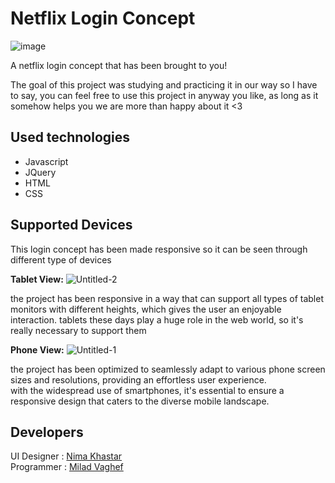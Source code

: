 # Netflix Login Concept
![image](https://github.com/MiladVaghef/Netflix-Login-Concept/assets/143057362/75d0a23e-ab67-4b60-934a-e1c9bb7f71e4)
 
A netflix login concept that has been brought to you!  

The goal of this project was studying and practicing it in our way so I have to say, you can feel free to use this project in anyway you like, as long as it somehow helps you we are more than happy about it <3 

## Used technologies 

* Javascript
* JQuery
* HTML
* CSS


## Supported Devices

This login concept has been made responsive so it can be seen through different type of devices

**Tablet View:**
![Untitled-2](https://github.com/MiladVaghef/Netflix-Login-Concept/assets/143057362/3d718b3b-7599-4512-905f-1d76a4450343)

the project has been responsive in a way that can support all types of tablet monitors with different heights, which gives the user an enjoyable interaction.
tablets these days play a huge role in the web world, so it's really necessary to support them

**Phone View:**
![Untitled-1](https://github.com/MiladVaghef/Netflix-Login-Concept/assets/143057362/48136418-774f-4d60-a332-8006f3149260)

the project has been optimized to seamlessly adapt to various phone screen sizes and resolutions, providing an effortless user experience.  
with the widespread use of smartphones, it's essential to ensure a responsive design that caters to the diverse mobile landscape.

## Developers 

UI Designer : [Nima Khastar](https://github.com/N-Pizll)  
Programmer : [Milad Vaghef](https://github.com/MiladVaghef)


